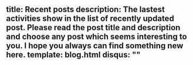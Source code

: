 title: Recent posts
description: The lastest activities show in the list of recently updated post. Please read the post title and description and choose any post which seems interesting to you. I hope you always can find something new here.
template: blog.html
disqus: ""
---

